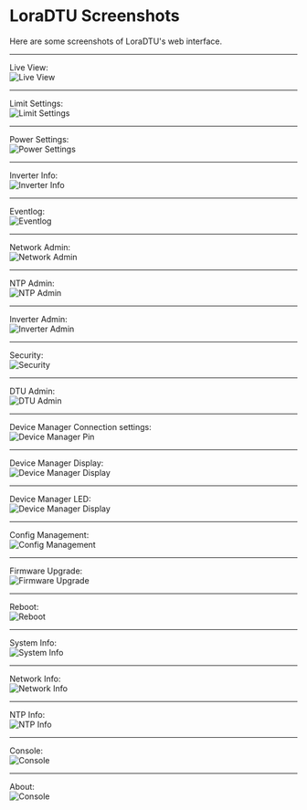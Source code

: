 # LoraDTU Screenshots

Here are some screenshots of LoraDTU's web interface.

***
Live View:  
![Live View](01_LiveView.jpg)

***
Limit Settings:  
![Limit Settings](15_LimitSettings.png)

***
Power Settings:  
![Power Settings](16_PowerSettings.png)

***
Inverter Info:  
![Inverter Info](17_InverterInfo.jpg)

***
Eventlog:  
![Eventlog](12_Eventlog.jpg)

***
Network Admin:  
![Network Admin](02_NetworkAdmin.jpg)

***
NTP Admin:  
![NTP Admin](03_NtpAdmin.jpg)

***
Inverter Admin:  
![Inverter Admin](05_InverterAdmin.jpg)

***
Security:  
![Security](22_Security.jpg)

***
DTU Admin:  
![DTU Admin](06_DtuAdmin.jpg)

***
Device Manager Connection settings:  
![Device Manager Pin](20_DeviceManager_Pin.jpg)

***
Device Manager Display:  
![Device Manager Display](21_DeviceManager_Display.jpg)

***
Device Manager LED:  
![Device Manager Display](21_DeviceManager_LED.jpg)

***
Config Management:  
![Config Management](14_ConfigManagement.jpg)

***
Firmware Upgrade:  
![Firmware Upgrade](07_FirmwareUpgrade.jpg)

***
Reboot:  
![Reboot](19_Reboot.jpg)

***
System Info:  
![System Info](11_SystemInfo.jpg)

***
Network Info:  
![Network Info](08_NetworkInfo.jpg)

***
NTP Info:  
![NTP Info](09_NtpInfo.jpg)

***
Console:  
![Console](18_Console.jpg)

***
About:  
![Console](About.jpg)
